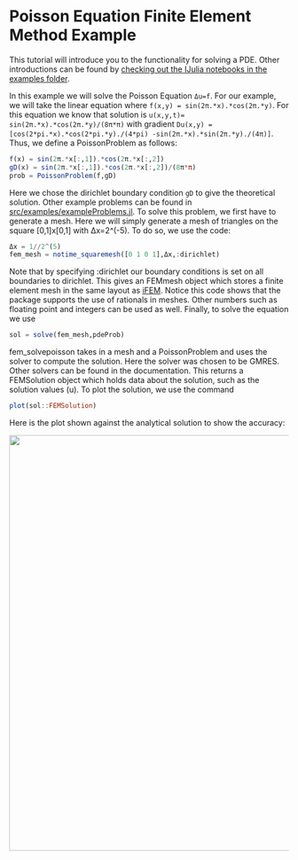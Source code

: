 # Poisson Equation Finite Element Method Example

This tutorial will introduce you to the functionality for solving a PDE. Other
introductions can be found by [checking out the IJulia notebooks in the examples
folder](https://github.com/ChrisRackauckas/DifferentialEquations.jl/tree/master/examples).

In this example we will solve the Poisson Equation ``Δu=f``. For our example, we will take the linear equation where ``f(x,y) = sin(2π.*x).*cos(2π.*y)``. For this equation we know that solution is ``u(x,y,t)= sin(2π.*x).*cos(2π.*y)/(8π*π)`` with gradient ``Du(x,y) = [cos(2*pi.*x).*cos(2*pi.*y)./(4*pi) -sin(2π.*x).*sin(2π.*y)./(4π)]``. Thus, we define a PoissonProblem as follows:

```julia
f(x) = sin(2π.*x[:,1]).*cos(2π.*x[:,2])
gD(x) = sin(2π.*x[:,1]).*cos(2π.*x[:,2])/(8π*π)
prob = PoissonProblem(f,gD)
```

Here we chose the dirichlet boundary condition `gD` to give the theoretical solution.  Other example problems can be found in [src/examples/exampleProblems.jl](https://github.com/ChrisRackauckas/DifferentialEquations.jl/tree/master/src/premades/premade_problems.jl). To solve this problem, we first have to generate a mesh. Here we will simply generate a mesh of triangles on the square [0,1]x[0,1] with Δx=2^(-5). To do so, we use the code:

```julia
Δx = 1//2^(5)
fem_mesh = notime_squaremesh([0 1 0 1],Δx,:dirichlet)
```

Note that by specifying :dirichlet our boundary conditions is set on all boundaries to dirichlet. This gives an FEMmesh object which stores a finite element mesh in the same layout as [iFEM](http://www.math.uci.edu/~chenlong/programming.html). Notice this code shows that the package supports the use of rationals in meshes. Other numbers such as floating point and integers can be used as well. Finally, to solve the equation we use

```julia
sol = solve(fem_mesh,pdeProb)
```

fem_solvepoisson takes in a mesh and a PoissonProblem and uses the solver to compute the solution. Here the solver was chosen to be GMRES. Other solvers can be found in the documentation. This returns a FEMSolution object which holds data about the solution, such as the solution values (u). To plot the solution, we use the command

```julia
plot(sol::FEMSolution)
```

Here is the plot shown against the analytical solution to show the accuracy:

<img src="https://raw.githubusercontent.com/ChrisRackauckas/DifferentialEquations.jl/master/examples/plots/introductionExample.png" width="750" align="middle"  />
